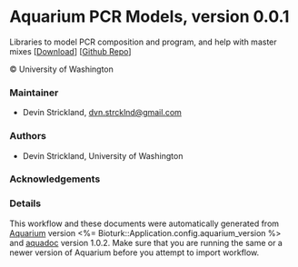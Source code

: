 # Aquarium PCR Models, version 0.0.1

Libraries to model PCR composition and program, and help with master mixes [[Download](aq-pcr-models.aq)] [[Github Repo](https://github.com/dvnstrcklnd/aq-pcr-models)]

&copy; University of Washington


### Maintainer
- Devin Strickland, <dvn.strcklnd@gmail.com>

### Authors
  - Devin Strickland, University of Washington

### Acknowledgements

### Details
This workflow and these documents were automatically generated from
[Aquarium](http://www.aquarium.bio) version <%= Bioturk::Application.config.aquarium_version %> and
[aquadoc](https://github.com/klavinslab/aquadoc) version 1.0.2.
Make sure that you are running the same or a newer version of Aquarium before you attempt to
import workflow.
